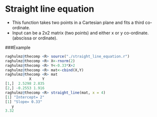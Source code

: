 # Straight line equation

 * This function takes two points in a Cartesian plane and fits a third co-ordinate.
 * Input can be a 2x2 matrix (two points) and either x or y co-ordinate. (abscissa or ordinate).

###Example


```R
raghulmz@thecomp <R> source("./straight_line_equation.r")
raghulmz@thecomp <R> X<-rnorm(2)
raghulmz@thecomp <R> Y<-0.33*X+2
raghulmz@thecomp <R> mat<-cbind(X,Y)
raghulmz@thecomp <R> mat
           X     Y
[1,]  2.5298 2.835
[2,] -0.2553 1.916
raghulmz@thecomp <R> straight_line(mat, x = 4)
[1] "Intercept= 2"
[1] "Slope= 0.33"
   y 
3.32 
```